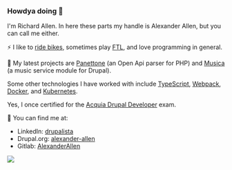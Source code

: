 ### Howdya doing 👋

I'm Richard Allen. In here these parts my handle is Alexander Allen, but you can call me either. 

⚡ I like to [ride bikes](https://legacy.usacycling.org/results/index.php?compid=640879), sometimes play [FTL](https://www.reddit.com/r/ftlgame/comments/19fmcdp/ftl_multiverse_54_release_orchid_expansion_new), and love programming in general.

🔭 My latest projects are [Panettone](https://github.com/AlexanderAllen/panettone) (an Open Api parser for PHP) and [Musica](https://www.drupal.org/project/musica) (a music service module for Drupal).

Some other technologies I have worked with include [TypeScript](https://github.com/AlexanderAllen/vscode-gpg-indicator), [Webpack](https://github.com/AlexanderAllen/2019-electron-webpack-react-starter), [Docker](https://github.com/AlexanderAllen/Boilerplates-for-Lando), and [Kubernetes](https://github.com/IBM/drupal-nginx-php-kubernetes/pull/93).

Yes, I once certified for the [Acquia Drupal Developer](https://certification.acquia.com/user/451) exam.

💬 You can find me at:

- LinkedIn: [drupalista](https://www.linkedin.com/in/drupalista)
- Drupal.org: [alexander-allen](https://www.drupal.org/u/alexander-allen)
- Gitlab: [AlexanderAllen](https://git.drupalcode.org/AlexanderAllen)

<img src="https://github-readme-stats.vercel.app/api?username=alexanderallen&show_icons=true&count_private=true&theme=dark" />

<!--
**AlexanderAllen/AlexanderAllen** is a ✨ _special_ ✨ repository because its `README.md` (this file) appears on your GitHub profile.

Here are some ideas to get you started:

- 🔭 I’m currently working on ...
- 🌱 I’m currently learning ...
- 👯 I’m looking to collaborate on ...
- 🤔 I’m looking for help with ...
- 💬 Ask me about ...
- 📫 How to reach me: ...
- 😄 Pronouns: ...
- ⚡ Fun fact: ...
-->
